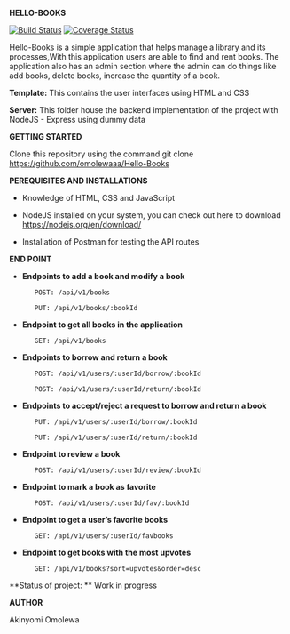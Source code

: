 

**HELLO-BOOKS**

[![Build Status](https://travis-ci.org/omolewaaa/Hello-Books.svg?branch=development)](https://travis-ci.org/omolewaaa/POSTIT)
[![Coverage Status](https://coveralls.io/repos/github/omolewaaa/Hello-Books/badge.svg?branch=development)](https://coveralls.io/github/omolewaaa/Hello-Books?branch=development)

Hello-Books is a simple application that helps manage a library and its processes,With this application users are able to find and rent books. 
The application also has an admin section where the admin can do things like add books, delete books, increase the quantity of a book.


**Template:** This contains the user interfaces using HTML and CSS

**Server:** This folder house the backend implementation of the project with NodeJS - Express using dummy data



**GETTING STARTED**

Clone this repository using the command git clone https://github.com/omolewaaa/Hello-Books


**PEREQUISITES AND INSTALLATIONS**

 *    Knowledge of HTML, CSS and JavaScript

 *    NodeJS installed on your system, you can check out here to download https://nodejs.org/en/download/

 *    Installation of Postman for testing the API routes
 
 
 **END POINT**
 
 *   **Endpoints  to add a book and modify a book**
 
        	POST: /api/v1/books
		
			PUT: /api/v1/books/:bookId
	
 *   **Endpoint to get all books in the application**
 
		    GET: /api/v1/books
   
 *   **Endpoints to borrow and return a book**
 
        	POST: /api/v1/users/:userId/borrow/:bookId
	
        	POST: /api/v1/users/:userId/return/:bookId
   
 *   **Endpoints to accept/reject a request to borrow and return a book**
 
   			PUT: /api/v1/users/:userId/borrow/:bookId
	
   	 		PUT: /api/v1/users/:userId/return/:bookId
   
 *   **Endpoint to review a book**
 
        	POST: /api/v1/users/:userId/review/:bookId
   
 *   **Endpoint to mark a book as favorite**
 
			POST: /api/v1/users/:userId/fav/:bookId
   
 *   **Endpoint to get a user’s favorite books**
 
        	GET: /api/v1/users/:userId/favbooks
	
 *   **Endpoint to get books with the most upvotes**
 
        	GET: /api/v1/books?sort=upvotes&order=desc



**Status of project:	** Work in progress

   
 **AUTHOR**

   Akinyomi Omolewa
